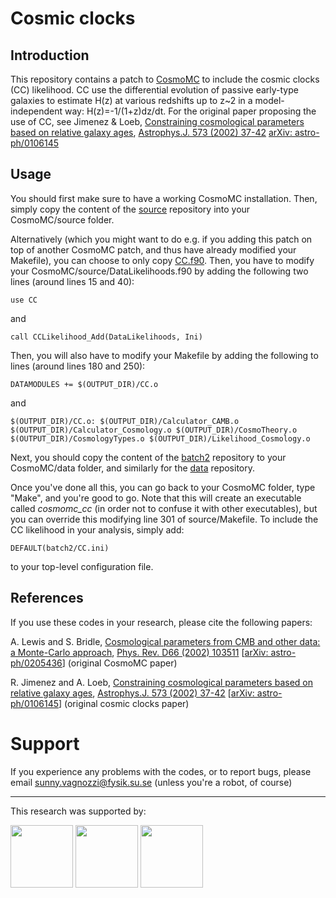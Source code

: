 # Cosmic clocks

## Introduction

This repository contains a patch to [CosmoMC](https://github.com/cmbant/CosmoMC/) to include the cosmic clocks (CC) likelihood. CC use the differential evolution of passive early-type galaxies to estimate H(z) at various redshifts up to z~2 in a model-independent way: H(z)=-1/(1+z)dz/dt.              For the original paper proposing the use of CC, see Jimenez & Loeb, [Constraining cosmological parameters based on relative galaxy ages](https://inspirehep.net/record/559474), [Astrophys.J. 573 (2002) 37-42](http://iopscience.iop.org/article/10.1086/340549/meta) [arXiv: astro-ph/0106145](https://arxiv.org/abs/astro-ph/0106145)  

## Usage

You should first make sure to have a working CosmoMC installation. Then, simply copy the content of the [source](https://github.com/sunnyvagnozzi/CosmoMC-patches/tree/master/Cosmic_clocks/source) repository into your CosmoMC/source folder.

Alternatively (which you might want to do e.g. if you adding this patch on top of another CosmoMC patch, and thus have already modified your Makefile), you can choose to only copy [CC.f90](https://github.com/sunnyvagnozzi/CosmoMC-patches/blob/master/Cosmic_clocks/source/CC.f90). Then, you have to modify your CosmoMC/source/DataLikelihoods.f90 by adding the following two lines (around lines 15 and 40):

    use CC
    
and

    call CCLikelihood_Add(DataLikelihoods, Ini)
    
Then, you will also have to modify your Makefile by adding the following to lines (around lines 180 and 250):

    DATAMODULES += $(OUTPUT_DIR)/CC.o
    
and

    $(OUTPUT_DIR)/CC.o: $(OUTPUT_DIR)/Calculator_CAMB.o $(OUTPUT_DIR)/Calculator_Cosmology.o $(OUTPUT_DIR)/CosmoTheory.o $(OUTPUT_DIR)/CosmologyTypes.o $(OUTPUT_DIR)/Likelihood_Cosmology.o


Next, you should copy the content of the [batch2](https://github.com/sunnyvagnozzi/CosmoMC-patches/tree/master/Cosmic_clocks/batch2) repository to your CosmoMC/data folder, and similarly for the [data](https://github.com/sunnyvagnozzi/CosmoMC-patches/tree/master/Cosmic_clocks/data) repository.

Once you've done all this, you can go back to your CosmoMC folder, type "Make", and you're good to go. Note that this will create an executable called *cosmomc_cc* (in order not to confuse it with other executables), but you can override this modifying line 301 of source/Makefile. To include the CC likelihood in your analysis, simply add:

    DEFAULT(batch2/CC.ini)
    
to your top-level configuration file.

## References

If you use these codes in your research, please cite the following papers:

A. Lewis and S. Bridle, [Cosmological parameters from CMB and other data: a Monte-Carlo approach](https://inspirehep.net/record/590144), [Phys. Rev. D66 (2002) 103511](https://journals.aps.org/prd/abstract/10.1103/PhysRevD.66.103511) [[arXiv: astro-ph/0205436](https://arxiv.org/abs/astro-ph/0205436)] (original CosmoMC paper)

R. Jimenez and A. Loeb, [Constraining cosmological parameters based on relative galaxy ages](https://inspirehep.net/record/559474), [Astrophys.J. 573 (2002) 37-42](http://iopscience.iop.org/article/10.1086/340549/meta) [[arXiv: astro-ph/0106145](https://arxiv.org/abs/astro-ph/0106145)] (original cosmic clocks paper)

# Support

If you experience any problems with the codes, or to report bugs, please email [sunny.vagnozzi@fysik.su.se](mailto:sunny.vagnozzi@fysik.su.se) (unless you're a robot, of course)

************************************************************************************************

This research was supported by:

   <a href="http://www.okc.albanova.se/"><img src="http://www.okc.albanova.se/polopoly_fs/1.327382.1491483655!/image/image.jpg_gen/derivatives/logotype_h130/image.jpg"
height="100px"></a>
   <a href="https://www.su.se/"><img src="http://resources.mynewsdesk.com/image/upload/t_open_graph_image/ayjgabd4qxqbpj4pu4nl.jpg"
height="100px"></a>
      <a href="https://www.nordita.org/"><img src="https://yt3.ggpht.com/a-/AJLlDp3bQ-UG2qVRBjqfsEbsUaDs_fd8yBPkMnPCXg=s900-mo-c-c0xffffffff-rj-k-no"
height="100px"></a>
